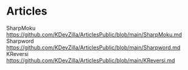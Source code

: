 # Articles

SharpMoku https://github.com/KDevZilla/ArticlesPublic/blob/main/SharpMoku.md  
Sharpword https://github.com/KDevZilla/ArticlesPublic/blob/main/Sharpword.md   
KReversi https://github.com/KDevZilla/ArticlesPublic/blob/main/KReversi.md  


